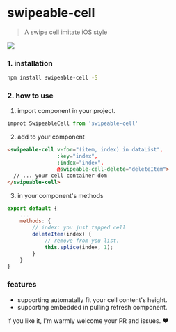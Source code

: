 # swipeable-cell

> A swipe cell imitate iOS style  

![](https://ws3.sinaimg.cn/large/006tNbRwly1fvmsow7o74g30a20hstau.gif)



### 1. installation

```bash
npm install swipeable-cell -S
```

### 2. how to use

1. import component in your project.

```js
improt SwipeableCell from 'swipeable-cell'
```

2. add to your component

```html
<swipeable-cell v-for="(item, index) in dataList", 
                :key="index", 
                :index="index",
                @swipeable-cell-delete="deleteItem">
  // ... your cell container dom
</swipeable-cell>
```

3. in your component's methods

```js
export default {
    ...
  	methods: {
  		// index: you just tapped cell
    	deleteItem(index) {
  			// remove from you list.
  			this.splice(index, 1);
		}
	}
}
```



### features

- supporting automatally fit your cell content's height.
- supporting embedded in pulling refresh component. 



if you like it, I'm warmly welcome your PR and issues.  ❤️  